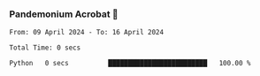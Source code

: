 ### Pandemonium Acrobat 🤸

<!--START_SECTION:waka-->

```all_time
From: 09 April 2024 - To: 16 April 2024

Total Time: 0 secs

Python   0 secs          █████████████████████████   100.00 %
```

<!--END_SECTION:waka-->
